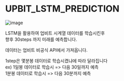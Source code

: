 # UPBIT_LSTM_PREDICTION
![image](https://user-images.githubusercontent.com/31213158/120110777-f5a81800-c1a9-11eb-9910-f7ddeb3e5863.png)

LSTM을 활용하여 업비트 시계열 데이터를 학습시킨후  
향후 30steps 까지 미래를 예측합니다.  

데이터는 업비트 비공식 API에서 가져옵니다.  

1step은 몇분봉 데이터로 학습시켰냐에 따라 달라집니다  
ex) 1일봉 데이터로 학습시 => 다음 30일까지 예측  
    1분봉 데이터로 학습시 => 다음 30분까지 예측
